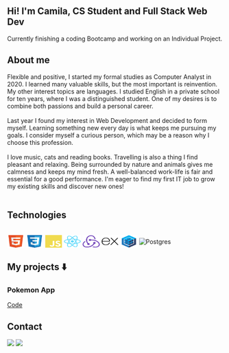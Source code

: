## Hi! I'm Camila, CS Student and Full Stack Web Dev 
Currently finishing a coding Bootcamp and working on an Individual Project.

## About me
<p>
Flexible and positive, I started my formal studies as Computer Analyst in 2020. I learned many valuable skills, but the most important is reinvention.
My other interest topics are languages. I studied English in a private school for ten years, where I was a distinguished student. One of my desires is to combine both passions and build a personal career. 
<br><br>
Last year I found my interest in Web Development and decided to form myself. Learning something new every day is what keeps me pursuing my goals.
I consider myself a curious person, which may be a reason why I choose this profession.
<br><br>
I love music, cats and reading books. Travelling is also a thing I find pleasant and relaxing. Being surrounded by nature and animals gives me calmness and keeps my mind fresh. A well-balanced work-life is fair and essential for a good performance.
I'm eager to find my first IT job to grow my existing skills and discover new ones!
<br><br>
<p>

## Technologies
<div style="display: inline_block"><br>
  <img align="center" alt="HTML" height="30" width="40" src="https://raw.githubusercontent.com/devicons/devicon/master/icons/html5/html5-original.svg">
  <img align="center" alt="CSS" height="30" width="40" src="https://raw.githubusercontent.com/devicons/devicon/master/icons/css3/css3-original.svg">
  <img align="center" alt="Js" height="30" width="40" src="https://raw.githubusercontent.com/devicons/devicon/master/icons/javascript/javascript-plain.svg">
  <img align="center" alt="React" height="30" width="40" src="https://raw.githubusercontent.com/devicons/devicon/master/icons/react/react-original.svg">
  <img align="center" alt="Redux" height="30" width="40" src="https://raw.githubusercontent.com/devicons/devicon/master/icons/redux/redux-original.svg">
  <img align="center" alt="Express" height="30" width="40" src="https://raw.githubusercontent.com/devicons/devicon/master/icons/express/express-original.svg">
  <img align="center" alt="Sequelize" height="30" width="40" src="https://raw.githubusercontent.com/devicons/devicon/master/icons/sequelize/sequelize-original.svg">
  <img align="center" alt="Postgres" height="30" width="40" src="https://cdn.jsdelivr.net/gh/devicons/devicon/icons/postgresql/postgresql-original.svg">
</div>

## My projects ⬇️
<h3>Pokemon App</h3>
<a href='https://github.com/camiFK/PokeApp'>Code</a>

## Contact
<div> 
 <a href="https://www.linkedin.com/in/camilafkapp/" target="_blank"><img src="https://img.shields.io/badge/LinkedIn-0077b5?style=for-the-badge&logo=linkedin&logoColor=white" target="_blank"></a> 
  <a href = "mailto:camilafkapp@gmail.com"><img src="https://img.shields.io/badge/-Gmail-%23333?style=for-the-badge&logo=gmail&logoColor=white" target="_blank"></a>
</div>
